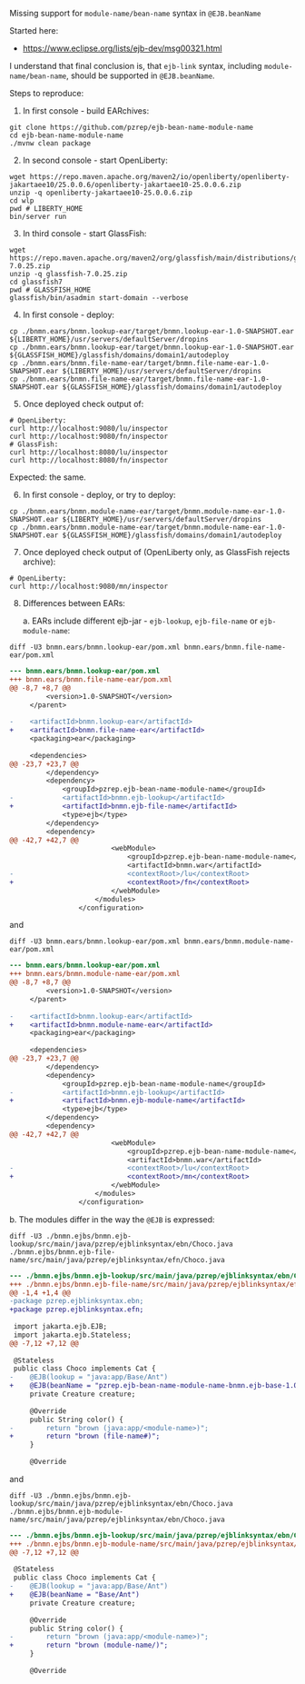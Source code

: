 Missing support for `module-name/bean-name` syntax in `@EJB.beanName`

Started here:
- https://www.eclipse.org/lists/ejb-dev/msg00321.html

I understand that final conclusion is, that `ejb-link` syntax, including `module-name/bean-name`, should be supported in `@EJB.beanName`.

Steps to reproduce:

1. In first console - build EARchives:
```
git clone https://github.com/pzrep/ejb-bean-name-module-name
cd ejb-bean-name-module-name
./mvnw clean package
```

2. In second console - start OpenLiberty:
```
wget https://repo.maven.apache.org/maven2/io/openliberty/openliberty-jakartaee10/25.0.0.6/openliberty-jakartaee10-25.0.0.6.zip
unzip -q openliberty-jakartaee10-25.0.0.6.zip
cd wlp
pwd # LIBERTY_HOME
bin/server run
```

3. In third console - start GlassFish:
```
wget https://repo.maven.apache.org/maven2/org/glassfish/main/distributions/glassfish/7.0.25/glassfish-7.0.25.zip
unzip -q glassfish-7.0.25.zip
cd glassfish7
pwd # GLASSFISH_HOME
glassfish/bin/asadmin start-domain --verbose
```

4. In first console - deploy:
```
cp ./bnmn.ears/bnmn.lookup-ear/target/bnmn.lookup-ear-1.0-SNAPSHOT.ear ${LIBERTY_HOME}/usr/servers/defaultServer/dropins
cp ./bnmn.ears/bnmn.lookup-ear/target/bnmn.lookup-ear-1.0-SNAPSHOT.ear ${GLASSFISH_HOME}/glassfish/domains/domain1/autodeploy
cp ./bnmn.ears/bnmn.file-name-ear/target/bnmn.file-name-ear-1.0-SNAPSHOT.ear ${LIBERTY_HOME}/usr/servers/defaultServer/dropins
cp ./bnmn.ears/bnmn.file-name-ear/target/bnmn.file-name-ear-1.0-SNAPSHOT.ear ${GLASSFISH_HOME}/glassfish/domains/domain1/autodeploy
```

5. Once deployed check output of:
```
# OpenLiberty:
curl http://localhost:9080/lu/inspector
curl http://localhost:9080/fn/inspector
# GlassFish:
curl http://localhost:8080/lu/inspector
curl http://localhost:8080/fn/inspector
```
Expected: the same.

6. In first console - deploy, or try to deploy:
```
cp ./bnmn.ears/bnmn.module-name-ear/target/bnmn.module-name-ear-1.0-SNAPSHOT.ear ${LIBERTY_HOME}/usr/servers/defaultServer/dropins
cp ./bnmn.ears/bnmn.module-name-ear/target/bnmn.module-name-ear-1.0-SNAPSHOT.ear ${GLASSFISH_HOME}/glassfish/domains/domain1/autodeploy
```

7. Once deployed check output of (OpenLiberty only, as GlassFish rejects archive):
```
# OpenLiberty:
curl http://localhost:9080/mn/inspector
```

8. Differences between EARs:

   a. EARs include different ejb-jar - `ejb-lookup`, `ejb-file-name` or `ejb-module-name`:
```
diff -U3 bnmn.ears/bnmn.lookup-ear/pom.xml bnmn.ears/bnmn.file-name-ear/pom.xml
```
```diff
--- bnmn.ears/bnmn.lookup-ear/pom.xml
+++ bnmn.ears/bnmn.file-name-ear/pom.xml
@@ -8,7 +8,7 @@
         <version>1.0-SNAPSHOT</version>
     </parent>
 
-    <artifactId>bnmn.lookup-ear</artifactId>
+    <artifactId>bnmn.file-name-ear</artifactId>
     <packaging>ear</packaging>
 
     <dependencies>
@@ -23,7 +23,7 @@
         </dependency>
         <dependency>
             <groupId>pzrep.ejb-bean-name-module-name</groupId>
-            <artifactId>bnmn.ejb-lookup</artifactId>
+            <artifactId>bnmn.ejb-file-name</artifactId>
             <type>ejb</type>
         </dependency>
         <dependency>
@@ -42,7 +42,7 @@
                         <webModule>
                             <groupId>pzrep.ejb-bean-name-module-name</groupId>
                             <artifactId>bnmn.war</artifactId>
-                            <contextRoot>/lu</contextRoot>
+                            <contextRoot>/fn</contextRoot>
                         </webModule>
                     </modules>
                 </configuration>
```
and
```
diff -U3 bnmn.ears/bnmn.lookup-ear/pom.xml bnmn.ears/bnmn.module-name-ear/pom.xml
```
```diff
--- bnmn.ears/bnmn.lookup-ear/pom.xml
+++ bnmn.ears/bnmn.module-name-ear/pom.xml
@@ -8,7 +8,7 @@
         <version>1.0-SNAPSHOT</version>
     </parent>
 
-    <artifactId>bnmn.lookup-ear</artifactId>
+    <artifactId>bnmn.module-name-ear</artifactId>
     <packaging>ear</packaging>
 
     <dependencies>
@@ -23,7 +23,7 @@
         </dependency>
         <dependency>
             <groupId>pzrep.ejb-bean-name-module-name</groupId>
-            <artifactId>bnmn.ejb-lookup</artifactId>
+            <artifactId>bnmn.ejb-module-name</artifactId>
             <type>ejb</type>
         </dependency>
         <dependency>
@@ -42,7 +42,7 @@
                         <webModule>
                             <groupId>pzrep.ejb-bean-name-module-name</groupId>
                             <artifactId>bnmn.war</artifactId>
-                            <contextRoot>/lu</contextRoot>
+                            <contextRoot>/mn</contextRoot>
                         </webModule>
                     </modules>
                 </configuration>
```

   b. The modules differ in the way the `@EJB` is expressed:
```
diff -U3 ./bnmn.ejbs/bnmn.ejb-lookup/src/main/java/pzrep/ejblinksyntax/ebn/Choco.java ./bnmn.ejbs/bnmn.ejb-file-name/src/main/java/pzrep/ejblinksyntax/efn/Choco.java
```
```diff
--- ./bnmn.ejbs/bnmn.ejb-lookup/src/main/java/pzrep/ejblinksyntax/ebn/Choco.java
+++ ./bnmn.ejbs/bnmn.ejb-file-name/src/main/java/pzrep/ejblinksyntax/efn/Choco.java
@@ -1,4 +1,4 @@
-package pzrep.ejblinksyntax.ebn;
+package pzrep.ejblinksyntax.efn;
 
 import jakarta.ejb.EJB;
 import jakarta.ejb.Stateless;
@@ -7,12 +7,12 @@
 
 @Stateless
 public class Choco implements Cat {
-    @EJB(lookup = "java:app/Base/Ant")
+    @EJB(beanName = "pzrep.ejb-bean-name-module-name-bnmn.ejb-base-1.0-SNAPSHOT.jar#Ant")
     private Creature creature;
 
     @Override
     public String color() {
-        return "brown (java:app/<module-name>)";
+        return "brown (file-name#)";
     }
 
     @Override
```
and
```
diff -U3 ./bnmn.ejbs/bnmn.ejb-lookup/src/main/java/pzrep/ejblinksyntax/ebn/Choco.java ./bnmn.ejbs/bnmn.ejb-module-name/src/main/java/pzrep/ejblinksyntax/ebn/Choco.java
```
```diff
--- ./bnmn.ejbs/bnmn.ejb-lookup/src/main/java/pzrep/ejblinksyntax/ebn/Choco.java
+++ ./bnmn.ejbs/bnmn.ejb-module-name/src/main/java/pzrep/ejblinksyntax/ebn/Choco.java
@@ -7,12 +7,12 @@
 
 @Stateless
 public class Choco implements Cat {
-    @EJB(lookup = "java:app/Base/Ant")
+    @EJB(beanName = "Base/Ant")
     private Creature creature;
 
     @Override
     public String color() {
-        return "brown (java:app/<module-name>)";
+        return "brown (module-name/)";
     }
 
     @Override
```

